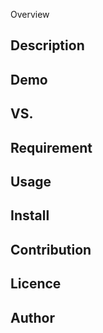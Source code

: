 

Overview

## Description

## Demo

## VS. 

## Requirement

## Usage

## Install

## Contribution

## Licence

## Author
